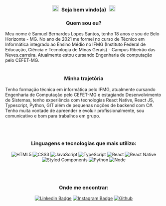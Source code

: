 <h3 align="center">
  <img src="https://camo.githubusercontent.com/e8e7b06ecf583bc040eb60e44eb5b8e0ecc5421320a92929ce21522dbc34c891/68747470733a2f2f6d656469612e67697068792e636f6d2f6d656469612f6876524a434c467a6361737252346961377a2f67697068792e676966" width="30px" 
  style="
  width: 20px;
  height: 20px;
  margin-right: 5px;
  ">
  <strong>Seja bem vindo(a)</strong>
  <img src="https://camo.githubusercontent.com/e8e7b06ecf583bc040eb60e44eb5b8e0ecc5421320a92929ce21522dbc34c891/68747470733a2f2f6d656469612e67697068792e636f6d2f6d656469612f6876524a434c467a6361737252346961377a2f67697068792e676966" width="30px" 
  style="
  width: 20px;
  height: 20px;
  margin-left: 5px;
  ">
</h3>

<div>
  <h3 align="center"><strong>Quem sou eu?</strong></h3>
  Meu nome é Samuel Bernardes Lopes Santos, tenho 18 anos e sou de Belo Horizonte - MG.
  No ano de 2021 me formei no curso de Técnico em Informática integrado ao Ensino Médio no IFMG (Instituto Federal de Educação, Ciência e Tecnologia de Minas Gerais) - Campus Ribeirão das Neves.carreira. Atualmente estou cursando Engenharia de computação pelo CEFET-MG.
</div>

</br>

<div>
  <h3 align="center"><strong>Minha trajetória </strong></h3>
  <p>Tenho formação técnica em informática pelo IFMG, atualmente cursando Engenharia de Computação pelo CEFET-MG e estagiando Desenvolvimento de Sistemas, tenho experiência com tecnologias React Native, React JS, Typescript, Python, GIT além de pequenas noções de backend com C#. 
Tenho muita vontade de apreender e evoluir profissionalmente, sou comunicativo e bom para trabalhos em grupo.</p></br>
</div>
</br>

<div>
  <h3 align="center"><strong>Linguagens e tecnologias que mais utilizo: </strong></h3>
  <div align="center">

  ![HTML5](https://img.shields.io/badge/html%205-grey?style=for-the-badge&logo=html5&logoColor=white&labelColor=7159c1)
  ![CSS3](https://img.shields.io/badge/css%203-grey?style=for-the-badge&logo=css3&logoColor=white&labelColor=7159c1)
  ![JavaScript](https://img.shields.io/badge/-JavaScript-grey?style=for-the-badge&logo=javascript&logoColor=white&labelColor=7159c1)
  ![TypeScript](https://img.shields.io/badge/typescript-grey?style=for-the-badge&logo=typescript&logoColor=white&labelColor=7159c1)
  ![React](https://img.shields.io/badge/react-grey?style=for-the-badge&logo=react&logoColor=white&labelColor=7159c1)
  ![React Native](https://img.shields.io/badge/react%20native-grey?style=for-the-badge&logo=react&logoColor=white&labelColor=7159c1)
  ![Styled Components](https://img.shields.io/badge/styled%20components-grey?style=for-the-badge&logo=styled-components&logoColor=white&labelColor=7159c1)
  ![Python](https://img.shields.io/badge/-Python-grey?style=for-the-badge&logo=python&logoColor=white&labelColor=7159c1)
  ![Node](https://img.shields.io/badge/-node-grey?style=for-the-badge&logo=node.js&logoColor=white&labelColor=7159c1)
  </br></br>
  </div>
<div>

</br>

<div>
  <h3 align="center"><strong>Onde me encontrar: </strong></h3>
  <div align="center">

  [![Linkedin Badge](https://img.shields.io/badge/-LinkedIn-7159c1?style=flat-square&logo=Linkedin&logoColor=white&link=https://www.linkedin.com/in/samuel-bernardes-lopes-santos-3940a8225/)](https://www.linkedin.com/in/samuel-bernardes-lopes-santos-3940a8225/)
  [![Instagram Badge](https://img.shields.io/badge/-Instagram-7159c1?style=flat-square&labelColor=7159c1&logo=instagram&logoColor=white&link=https://www.instagram.com/samuca_bernades/)](https://www.instagram.com/samuca_bernades/)
  [![Github](https://img.shields.io/badge/-Github-7159c1?style=flat-square&labelColor=7159c1&logo=github&logoColor=white&link=https://github.com/S-Pinky)](https://github.com/S-Pinky)
  </div>
<div>
